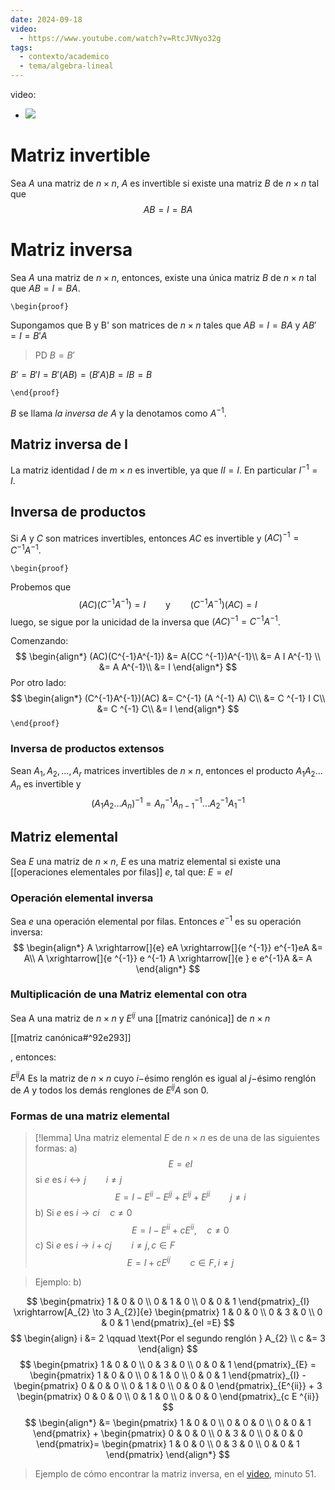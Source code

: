 ```yaml
---
date: 2024-09-18
video:
  - https://www.youtube.com/watch?v=RtcJVNyo32g
tags:
  - contexto/academico
  - tema/algebra-lineal
---
```


video:
  - ![](https://www.youtube.com/watch?v=RtcJVNyo32g)

# Matriz invertible

Sea $A$ una matriz de $n \times n$, $A$ es invertible si existe una matriz $B$ de $n \times n$ tal que 
$$
AB = I = BA
$$

# Matriz inversa

Sea $A$ una matriz de $n \times n$, entonces, existe una única matriz $B$ de $n \times n$ tal que $AB = I = BA$.

`\begin{proof}`

Supongamos que B y B' son matrices de $n \times n$ tales que $AB = I = BA$ y $AB' = I = B'A$

> PD
> $B = B'$

$B' = B'I = B' (AB) = (B' A)B = IB = B$

`\end{proof}`

$B$ se llama *la inversa de $A$* y la denotamos como $A^{-1}$.

## Matriz inversa de I

La matriz identidad $I$ de $m \times n$ es invertible, ya que $II=I$. En particular $I^{-1} = I$.


## Inversa de productos

Si $A$ y $C$ son matrices invertibles, entonces $AC$ es invertible y $(AC)^{-1} = C^{-1}A^{-1}$.

`\begin{proof}`

Probemos que
$$
(AC)(C^{-1}A^{-1}) = I \qquad \text{y} \qquad (C^{-1}A^{-1})(AC) = I
$$
luego, se sigue por la unicidad de la inversa que $(AC)^{-1} = C^{-1}A^{-1}$.

Comenzando:
$$
\begin{align*}
(AC)(C^{-1}A^{-1}) &= A(CC ^{-1})A^{-1}\\
&= A I A^{-1} \\
&= A A^{-1}\\
&= I
\end{align*}
$$
Por otro lado:
$$
\begin{align*}
(C^{-1}A^{-1})(AC) &= C^{-1} (A ^{-1} A) C\\
&= C ^{-1} I C\\
&= C ^{-1} C\\
&= I
\end{align*}
$$
`\end{proof}`


### Inversa de productos extensos

Sean $A_{1}, A_{2}, \dots, A_{r}$ matrices invertibles de $n \times n$, entonces el producto $A_{1} A_{2} \dots A_{n}$ es invertible y 
$$
(A_{1}A_{2}\dots A_{n})^{-1} = A^{-1} _{n} A^{-1} _{n-1} \dots A^{-1} _{2} A^{-1} _{1}
$$
## Matriz elemental

Sea $E$ una matriz de $n \times n$, $E$ es una matriz elemental si existe una [[operaciones elementales por filas]] $e$, tal que: $E = eI$

### Operación elemental inversa

Sea $e$ una operación elemental por filas. Entonces  $e ^{-1}$ es su operación inversa:
$$
\begin{align*}
A \xrightarrow[]{e} eA \xrightarrow[]{e ^{-1}} e^{-1}eA &=  A\\
A \xrightarrow[]{e ^{-1}} e ^{-1} A \xrightarrow[]{e } e e^{-1}A &=  A
\end{align*}
$$

###  Multiplicación de una Matriz elemental con otra

Sea A una matriz de $n \times n$ y $E ^{ij}$ una [[matriz canónica]] de $n \times n$

[[matriz canónica#^92e293]] 

, entonces:

$E ^{ij} A$ Es la matriz de $n \times n$ cuyo $i-$ésimo renglón es igual al $j-$ésimo renglón de $A$ y todos los demás renglones de $E^{ij}A$ son $0$.


### Formas de una matriz elemental


> [!lemma] 
> Una matriz elemental $E$ de $n \times n$ es de una de las siguientes formas:
> a)
> $$E = eI $$
> si $e$ es $i \leftrightarrow j \qquad i \neq j$
> $$E = I - E ^{ii} - E ^{jj} + E ^{ ij} + E ^{ji} \qquad j \neq i$$
> b)
> Si $e$ es $i \to ci \quad c \neq 0$
> $$E = I - E ^{ii} + c E ^{ii}, \quad c \neq 0$$
> c)
> Si $e$ es $i \to i + cj\qquad i \neq j, c \in F$
> $$E = I + c E ^{ij} \qquad c \in F, i \neq j$$

> Ejemplo: b)

$$
\begin{pmatrix}
1 & 0 & 0 \\
0 & 1 & 0 \\
0 & 0 & 1
\end{pmatrix}_{I}
\xrightarrow[A_{2} \to 3 A_{2}]{e}
\begin{pmatrix}
1 & 0 & 0 \\
0 & 3 & 0 \\
0 & 0 & 1
\end{pmatrix}_{eI =E}
$$
$$
\begin{align}
i &= 2  \qquad \text{Por el segundo renglón } A_{2} \\
c &= 3
\end{align}
$$
$$
\begin{pmatrix}
1 & 0 & 0 \\
0 & 3 & 0 \\
0 & 0 & 1
\end{pmatrix}_{E} = 
\begin{pmatrix}
1 & 0 & 0 \\
0 & 1 & 0 \\
0 & 0 & 1
\end{pmatrix}_{I} - 
\begin{pmatrix}
0 & 0 & 0 \\
0 & 1 & 0 \\
0 & 0 & 0
\end{pmatrix}_{E^{ii}} +
3 \begin{pmatrix}
0 & 0 & 0 \\
0 & 1 & 0 \\
0 & 0 & 0
\end{pmatrix}_{c E ^{ii}}
$$
$$
\begin{align*}
&= \begin{pmatrix}
1 & 0 & 0 \\
0 & 0 & 0 \\
0 & 0 & 1
\end{pmatrix} + \begin{pmatrix}
0 & 0 & 0 \\
0 & 3 & 0 \\
0 & 0 & 0
\end{pmatrix}= \begin{pmatrix}
1 & 0 & 0 \\
0 & 3 & 0 \\
0 & 0 & 1
\end{pmatrix}
\end{align*}
$$


> Ejemplo de cómo encontrar la matriz inversa, en el [video](https://youtu.be/RtcJVNyo32g?si=8y-I-u4K1Spbd2GH&t=3060), minuto 51.


